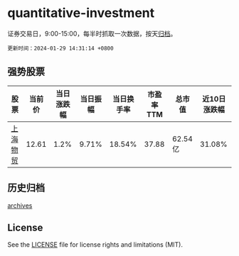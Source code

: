 # quantitative-investment

证券交易日，9:00-15:00，每半时抓取一次数据，按天[归档](archives)。

`更新时间：2024-01-29 14:31:14 +0800`

## 强势股票

|股票|当前价|当日涨跌幅|当日振幅|当日换手率|市盈率TTM|总市值|近10日涨跌幅|
|----|----|----|----|----|----|----|----|
|[上海物贸](https://xueqiu.com/S/SH600822)|12.61|1.2%|9.71%|18.54%|37.88|62.54亿|31.08%|

## 历史归档

[archives](archives)

## License

See the [LICENSE](LICENSE) file for license rights and limitations (MIT).